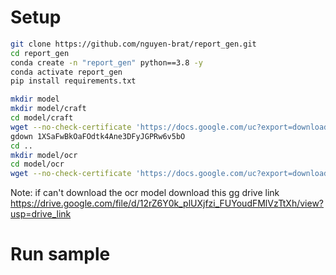 # Setup
```bash
git clone https://github.com/nguyen-brat/report_gen.git
cd report_gen
conda create -n "report_gen" python==3.8 -y
conda activate report_gen
pip install requirements.txt

mkdir model
mkdir model/craft
cd model/craft
wget --no-check-certificate 'https://docs.google.com/uc?export=download&id=1Jk4eGD7crsqCCg9C9VjCLkMN3ze8kutZ' -O "craft_mlt_25k.pth"
gdown 1XSaFwBkOaFOdtk4Ane3DFyJGPRw6v5bO
cd ..
mkdir model/ocr
cd model/ocr
wget --no-check-certificate 'https://docs.google.com/uc?export=download&id=12rZ6Y0k_plUXjfzi_FUYoudFMlVzTtXh' -O transformerocr.pth
```
Note: if can't download the ocr model download this gg drive link https://drive.google.com/file/d/12rZ6Y0k_plUXjfzi_FUYoudFMlVzTtXh/view?usp=drive_link

# Run sample